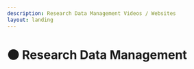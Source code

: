 ```yaml
---
description: Research Data Management Videos / Websites
layout: landing
---
```


# 🟤 Research Data Management

